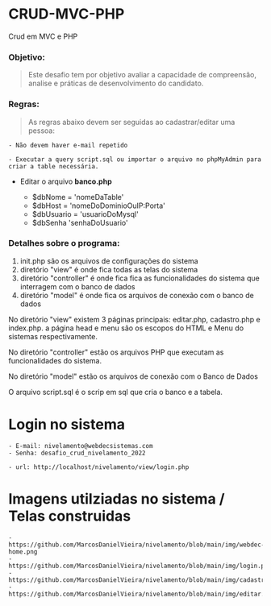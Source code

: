 # CRUD-MVC-PHP

Crud em MVC e PHP

### Objetivo:

> Este desafio tem por objetivo avaliar a capacidade de compreensão, analise e práticas de desenvolvimento do candidato.

### Regras:

> As regras abaixo devem ser seguidas ao cadastrar/editar uma pessoa:

    - Não devem haver e-mail repetido

    - Executar a query script.sql ou importar o arquivo no phpMyAdmin para criar a table necessária.

- Editar o arquivo **banco.php**

  - $dbNome = 'nomeDaTable'
  - $dbHost = 'nomeDoDominioOuIP:Porta'
  - $dbUsuario = 'usuarioDoMysql'
  - $dbSenha 'senhaDoUsuario'

### Detalhes sobre o programa:

1.  init.php são os arquivos de configurações do sistema
2.  diretório "view" é onde fica todas as telas do sistema
3.  diretório "controller" é onde fica fica as funcionalidades do sistema que interragem com o banco de dados
4.  diretório "model" é onde fica os arquivos de conexão com o banco de dados

No diretório "view" existem 3 páginas principais: editar.php, cadastro.php e index.php. a página head e menu são os escopos do HTML e Menu do sistemas respectivamente.

No diretório "controller" estão os arquivos PHP que executam as funcionalidades do sistema.

No diretório "model" estão os arquivos de conexão com o Banco de Dados

O arquivo script.sql é o scrip em sql que cria o banco e a tabela.

# Login no sistema

    - E-mail: nivelamento@webdecsistemas.com
    - Senha: desafio_crud_nivelamento_2022

    - url: http://localhost/nivelamento/view/login.php

# Imagens utilziadas no sistema / Telas construidas

    - https://github.com/MarcosDanielVieira/nivelamento/blob/main/img/webdec-home.png
    - https://github.com/MarcosDanielVieira/nivelamento/blob/main/img/login.png
    - https://github.com/MarcosDanielVieira/nivelamento/blob/main/img/cadastro.png
    - https://github.com/MarcosDanielVieira/nivelamento/blob/main/img/editar.png
